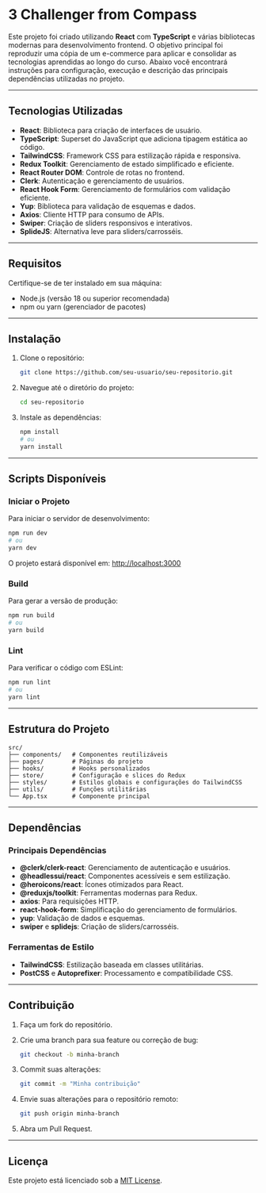 # 3 Challenger from Compass

Este projeto foi criado utilizando **React** com **TypeScript** e várias bibliotecas modernas para desenvolvimento frontend. O objetivo principal foi reproduzir uma cópia de um e-commerce para aplicar e consolidar as tecnologias aprendidas ao longo do curso. Abaixo você encontrará instruções para configuração, execução e descrição das principais dependências utilizadas no projeto.

---

## Tecnologias Utilizadas

- **React**: Biblioteca para criação de interfaces de usuário.
- **TypeScript**: Superset do JavaScript que adiciona tipagem estática ao código.
- **TailwindCSS**: Framework CSS para estilização rápida e responsiva.
- **Redux Toolkit**: Gerenciamento de estado simplificado e eficiente.
- **React Router DOM**: Controle de rotas no frontend.
- **Clerk**: Autenticação e gerenciamento de usuários.
- **React Hook Form**: Gerenciamento de formulários com validação eficiente.
- **Yup**: Biblioteca para validação de esquemas e dados.
- **Axios**: Cliente HTTP para consumo de APIs.
- **Swiper**: Criação de sliders responsivos e interativos.
- **SplideJS**: Alternativa leve para sliders/carrosséis.

---

## Requisitos

Certifique-se de ter instalado em sua máquina:

- Node.js (versão 18 ou superior recomendada)
- npm ou yarn (gerenciador de pacotes)

---

## Instalação

1. Clone o repositório:

   ```bash
   git clone https://github.com/seu-usuario/seu-repositorio.git
   ```

2. Navegue até o diretório do projeto:

   ```bash
   cd seu-repositorio
   ```

3. Instale as dependências:

   ```bash
   npm install
   # ou
   yarn install
   ```

---

## Scripts Disponíveis

### Iniciar o Projeto

Para iniciar o servidor de desenvolvimento:

```bash
npm run dev
# ou
yarn dev
```

O projeto estará disponível em: [http://localhost:3000](http://localhost:3000)

### Build

Para gerar a versão de produção:

```bash
npm run build
# ou
yarn build
```

### Lint

Para verificar o código com ESLint:

```bash
npm run lint
# ou
yarn lint
```

---

## Estrutura do Projeto

```plaintext
src/
├── components/   # Componentes reutilizáveis
├── pages/        # Páginas do projeto
├── hooks/        # Hooks personalizados
├── store/        # Configuração e slices do Redux
├── styles/       # Estilos globais e configurações do TailwindCSS
├── utils/        # Funções utilitárias
└── App.tsx       # Componente principal
```

---

## Dependências

### Principais Dependências

- **@clerk/clerk-react**: Gerenciamento de autenticação e usuários.
- **@headlessui/react**: Componentes acessíveis e sem estilização.
- **@heroicons/react**: Ícones otimizados para React.
- **@reduxjs/toolkit**: Ferramentas modernas para Redux.
- **axios**: Para requisições HTTP.
- **react-hook-form**: Simplificação do gerenciamento de formulários.
- **yup**: Validação de dados e esquemas.
- **swiper** e **splidejs**: Criação de sliders/carrosséis.

### Ferramentas de Estilo

- **TailwindCSS**: Estilização baseada em classes utilitárias.
- **PostCSS** e **Autoprefixer**: Processamento e compatibilidade CSS.

---

## Contribuição

1. Faça um fork do repositório.

2. Crie uma branch para sua feature ou correção de bug:

   ```bash
   git checkout -b minha-branch
   ```

3. Commit suas alterações:

   ```bash
   git commit -m "Minha contribuição"
   ```

4. Envie suas alterações para o repositório remoto:

   ```bash
   git push origin minha-branch
   ```

5. Abra um Pull Request.

---

## Licença

Este projeto está licenciado sob a [MIT License](LICENSE).

